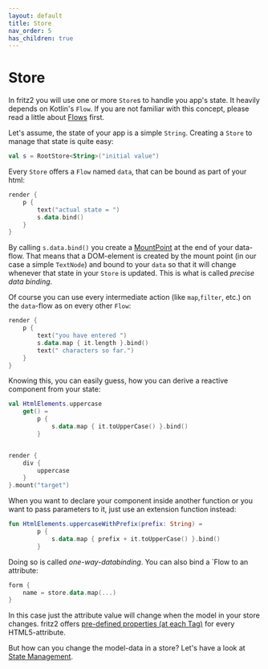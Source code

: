 ```yaml
---
layout: default
title: Store
nav_order: 5
has_children: true
---
```

# Store

In fritz2 you will use one or more `Store`s to handle you app's state. It heavily depends on Kotlin's `Flow`. If you are not familiar with this concept, please read a little about [Flows](Flows.html) first.

Let's assume, the state of your app is a simple `String`. Creating a `Store` to manage that state is quite easy:

```kotlin
val s = RootStore<String>("initial value")
```

Every `Store` offers a `Flow` named `data`, that can be bound as part of your html:

```kotlin
render {
    p {
        text("actual state = ")
        s.data.bind()
    }
}
```

By calling `s.data.bind()` you create a [MountPoint](MountPoint.html) at the end of your data-flow. That means that a DOM-element is created by the mount point (in our case a simple `TextNode`) and bound to your `data` so that it will change whenever that state in your `Store` is updated. This is what is called _precise data binding_.

Of course you can use every intermediate action (like `map`,`filter`, etc.) on the `data`-flow as on every other `Flow`:

```kotlin
render {
    p {
        text("you have entered ")
        s.data.map { it.length }.bind()
        text(" characters so far.")
    }
}
```

Knowing this, you can easily guess, how you can derive a reactive component from your state:

```kotlin
val HtmlElements.uppercase
    get() =
        p {
            s.data.map { it.toUpperCase() }.bind()
        }


render {
    div {
        uppercase
    }
}.mount("target")
```

When you want to declare your component inside another function or you want to pass parameters to it, just use an extension function instead:

```kotlin
fun HtmlElements.uppercaseWithPrefix(prefix: String) =
        p {
            s.data.map { prefix + it.toUpperCase() }.bind()
        }
```

Doing so is called _one-way-databinding_.
You can also bind a `Flow to an attribute:

```kotlin
form {
    name = store.data.map(...)
}
```
In this case just the attribute value will change when the model in your store changes. fritz2 offers [pre-defined properties (at each Tag)](https://api.fritz2.dev/fritz2/io.fritz2.dom.html/) for every HTML5-attribute.

But how can you change the model-data in a store? Let's have a look at [State Management](StateManagement.html).